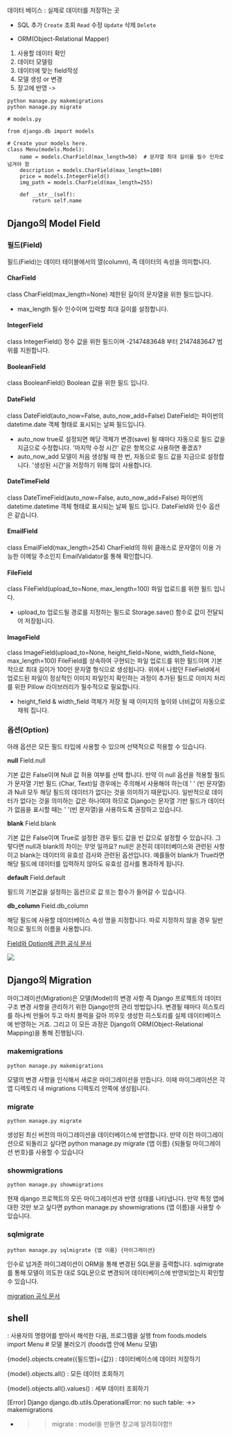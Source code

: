 데이터 베이스 : 실제로 데이터를 저장하는 곳
- SQL
추가 `Create`
조회 `Read`
수정 `Update`
삭제 `Delete`

- ORM(Object-Relational Mapper)

1. 사용할 데이터 확인 
2. 데이터 모델링 
3. 데이터에 맞는 field작성
4. 모델 생성 or 변경
5. 장고에 반영 -> 
```
python manage.py makemigrations
python manage.py migrate
```

```
# models.py

from django.db import models

# Create your models here.
class Menu(models.Model):
    name = models.CharField(max_length=50)	# 문자열 최대 길이를 필수 인자로 넘겨야 함
    description = models.CharField(max_length=100)
    price = models.IntegerField()
    img_path = models.CharField(max_length=255)
    
    def __str__(self):
        return self.name
```

## Django의 Model Field
### 필드(Field)
필드(Field)는 데이터 테이블에서의 열(column), 즉 데이터의 속성을 의미합니다.
#### CharField
class CharField(max_length=None)
제한된 길이의 문자열을 위한 필드입니다.
- max_length 필수 인수이며 입력할 최대 길이를 설정합니다.

#### IntegerField
class IntegerField()
정수 값을 위한 필드이며 -2147483648 부터 2147483647 범위를 지원합니다.

#### BooleanField
class BooleanField()
Boolean 값을 위한 필드 입니다.

#### DateField
class DateField(auto_now=False, auto_now_add=False)
DateField는 파이썬의 datetime.date 객체 형태로 표시되는 날짜 필드입니다.
- auto_now
	true로 설정되면 해당 객체가 변경(save) 될 때마다 자동으로 필드 값을 지금으로 수정합니다. '마지막 수정 시간' 같은 항목으로 사용하면 좋겠죠?
- auto_now_add
	모델이 처음 생성될 때 한 번, 자동으로 필드 값을 지금으로 설정합니다. '생성된 시간'을 저장하기 위해 많이 사용합니다.

#### DateTimeField
class DateTimeField(auto_now=False, auto_now_add=False)
파이썬의 datetime.datetime 객체 형태로 표시되는 날짜 필드 입니다. DateField와 인수 옵션은 같습니다.

#### EmailField
class EmailField(max_length=254)
CharField의 하위 클래스로 문자열이 이용 가능한 이메일 주소인지 EmailValidator를 통해 확인합니다. 

#### FileField
class FileField(upload_to=None, max_length=100)
파일 업로드를 위한 필드 입니다.
- upload_to 업로드될 경로를 지정하는 필드로 Storage.save() 함수로 값이 전달되어 저장됩니다. 

#### ImageField
class ImageField(upload_to=None, height_field=None, width_field=None, max_length=100)
FileField를 상속하여 구현되는 파일 업로드를 위한 필드이며 기본적으로 최대 길이가 100인 문자열 형식으로 생성됩니다. 위에서 나왔던 FileField에서 업로드된 파일이 정상적인 이미지 파일인지 확인하는 과정이 추가된 필드로 이미지 처리를 위한 Pillow 라이브러리가 필수적으로 필요합니다. 
- height_field & width_field 객체가 저장 될 때 이미지의 높이와 너비값이 자동으로 채워 집니다.


### 옵션(Option)
아래 옵션은 모든 필드 타입에 사용할 수 있으며 선택적으로 적용할 수 있습니다.

**null**
Field.null

기본 값은 False이며 Null 값 허용 여부를 선택 합니다.
만약 이 null 옵션을 적용할 필드가 문자열 기반 필드 (Char, Text)일 경우에는 주의해서 사용해야 하는데 ' ' (빈 문자열)과 Null 모두 해당 필드의 데이터가 없다는 것을 의미하기 때문입니다. 일반적으로 데이터가 없다는 것을 의미하는 값은 하나여야 하므로 Django는 문자열 기반 필드가 데이터가 없음을 표시할 때는 ' '(빈 문자열)을 사용하도록 권장하고 있습니다.

**blank**
Field.blank

기본 값은 False이며 True로 설정한 경우 필드 값을 빈 값으로 설정할 수 있습니다.
그렇다면 null과 blank의 차이는 무엇 일까요?
null은 온전히 데이터베이스와 관련된 사항이고 blank는 데이터의 유효성 검사와 관련된 옵션입니다. 예를들어 blank가 True라면 해당 필드에 데이터를 입력하지 않아도 유효성 검사를 통과하게 됩니다.

**default**
Field.default

필드의 기본값을 설정하는 옵션으로 값 또는 함수가 들어갈 수 있습니다.

**db_column**
Field.db_column

해당 필드에 사용할 데이터베이스 속성 명을 지정합니다. 따로 지정하지 않을 경우 일반적으로 필드의 이름을 사용합니다.

[Field와 Option에 관한 공식 문서]( https://docs.djangoproject.com/en/3.1/ref/models/fields/#django.db.models.Field.default)

![](https://velog.velcdn.com/images/yeonee911/post/8c47fdb8-a982-48ac-a3c6-bc69fcbda217/image.png)


## Django의 Migration
마이그레이션(Migration)은 모델(Model)의 변경 사항 즉 Django 프로젝트의 데이터 구조 변경 사항을 관리하기 위한 Django만의 관리 방법입니다. 변경될 때마다 히스토리를 하나씩 만들어 두고 마치 블럭을 갈아 끼우듯 생성한 히스토리를 실제 데이터베이스에 반영하는 거죠. 그리고 이 모든 과정은 Django의 ORM(Object-Relational Mapping)을 통해 진행됩니다.

### makemigrations
```
python manage.py makemigrations
```
모델의 변경 사항을 인식해서 새로운 마이그레이션을 만듭니다. 이때 마이그레이션은 각 앱 디렉토리 내 migrations 디렉토리 안쪽에 생성됩니다.

### migrate
```
python manage.py migrate
```
생성된 최신 버전의 마이그레이션을 데이터베이스에 반영합니다. 만약 이전 마이그레이션으로 되돌리고 싶다면 python manage.py migrate {앱 이름} {되돌릴 마이그레이션 번호}를 사용할 수 있습니다

### showmigrations
```
python manage.py showmigrations
```
현재 django 프로젝트의 모든 마이그레이션과 반영 상태를 나타냅니다. 만약 특정 앱에 대한 것만 보고 싶다면 python manage.py showmigrations {앱 이름}을 사용할 수 있습니다.
 
### sqlmigrate
```
python manage.py sqlmigrate {앱 이름} {마이그레이션}
```
인수로 넘겨준 마이그레이션이 ORM을 통해 변경된 SQL문을 출력합니다. sqlmigrate를 통해 모델이 의도한 대로 SQL문으로 변경되어 데이터베이스에 반영되었는지 확인할 수 있습니다.

[migration 공식 문서](https://docs.djangoproject.com/en/2.2/topics/migrations/)

## shell
: 사용자의 명령어를 받아서 해석한 다음, 프로그램을 실행
from foods.models import Menu	# 모델 불러오기 (foods앱 안에 Menu 모델)

{model}.objects.create({필드명}={값})
: 데이터베이스에 데이터 저장하기

{model}.objects.all()
: 모든 데이터 조회하기

{model}.objects.all().values()
: 세부 데이터 조회하기


[Error] Django django.db.utils.OperationalError: no such table:
->> makemigrations
- >> migrate
: model을 만들면 장고에 알려줘야함!!